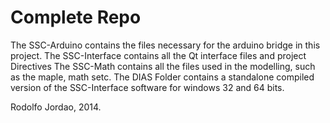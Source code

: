 Complete Repo
=============

The SSC-Arduino contains the files necessary for the arduino bridge in this project.
The SSC-Interface contains all the Qt interface files and project Directives
The SSC-Math contains all the files used in the modelling, such as the maple, math setc.
The DIAS Folder contains a standalone compiled version of the SSC-Interface software for windows 32 and 64 bits.

Rodolfo Jordao, 2014.
